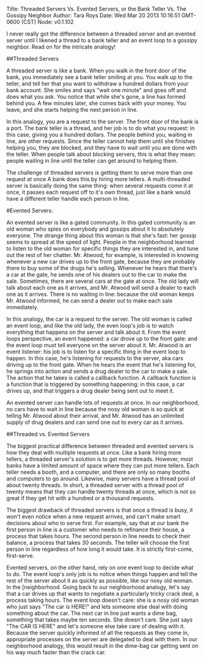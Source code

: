 Title: Threaded Servers Vs. Evented Servers, or the Bank Teller Vs. The Gossipy Neighbor
Author: Tara Roys
Date: Wed Mar 20 2013 10:16:51 GMT-0600 (CST)
Node: v0.1.102


I never really got the difference between a threaded server and an evented server until I likened a thread to a bank teller and an event loop to a gossipy neighbor.  Read on for the intricate analogy!

##Threaded Servers

A threaded server is like a bank.  When you walk in the front door of the bank, you immediately see a bank teller smiling at you.  You walk up to the teller, and tell her that you want to withdraw a hundred dollars from your bank account.  She smiles and says "wait one minute" and goes off and does what you ask. You notice that while she's gone, a line has formed behind you.   A few minutes later, she comes back with your money.  You leave, and she starts helping the next person in line.  

In this analogy, you are a request to the server.  The front door of the bank is a port.  The bank teller is a thread, and her job is to do what you request: in this case, giving you a hundred dollars.   The people behind you, waiting in line, are other requests.   Since the teller cannot help them until she finishes helping you, they are blocked, and they have to wait until you are done with the teller.  When people talk about blocking servers, this is what they mean:  people waiting in line until the teller can get around to helping them.  

The challenge of threaded servers is getting them to serve more than one request at once  A bank does this by hiring more tellers.  A multi-threaded server is basically doing the same thing: when several requests come it at once, it passes each request off to it's own thread, just like a bank would have a different teller handle each person in line.  

#Evented Servers:  

An evented server is like a gated community.  In this gated community is an old woman who spies on everybody and gossips about it to absolutely everyone.  The strange thing about this woman is that she's fast: her gossip seems to spread at the speed of light. People in the neighborhood learned to listen to the old woman for specific things they are interested in, and tune out the rest of her chatter.  Mr. Atwood, for example, is interested in knowing whenever a new car drives up to the front gate, because they are probably there to buy some of the drugs he's selling.  Whenever he hears that there's a car at the gate, he sends one of his dealers out to the car to make the sale.  Sometimes, there are several cars at the gate at once.  The old lady will talk about each one as it arrives, and Mr. Atwood will send a dealer to each one as it arrives.  There is no waiting in line:  because the old woman keeps Mr. Atwood informed, he can send a dealer out to make each sale immediately.

In this analogy, the car is a request to the server.  The old woman is called an event loop, and like the old lady, the even loop's job is to watch everything that happens on the server and talk about it.  From the event loops perspective, an event happened:  a car drove up to the front gate: and the event loop must tell everyone on the server about it.  Mr. Atwood is an event listener: his job is to listen for a specific thing in the event loop to happen.  In this case, he's listening for requests to the server, aka cars driving up to the front gate.  When he hears the event that he's listening for, he springs into action and sends a drug dealer to the car to make a sale.  The action that he takes is called a callback function.  A callback function is a function that is triggered by something happening: in this case, a car drives up, and that triggers a drug dealer being sent out to meet it.  

  An evented server can handle lots of requests at once.  In our neighborhood, no cars have to wait in line because the nosy old woman is so quick at telling Mr. Atwood about their arrival, and Mr. Atwood has an unlimited supply of drug dealers and can send one out to every car as it arrives.  
  

##Threaded vs. Evented Servers

The biggest practical difference between threaded and evented servers is how they deal with multiple requests at once.  Like a bank hiring more tellers, a threaded server's solution is to get more threads.  However, most banks have a limited amount of space where they can put more tellers.  Each teller needs a booth, and a computer, and there are only so many booths and computers to go around.  Likewise, many servers have a thread pool of about twenty threads. In short, a threaded server with a thread pool of twenty means that they can handle twenty threads at once, which is not so great if they get hit with a hundred or a thousand requests. 

 The biggest drawback of threaded servers is that once a thread is busy, it won't even notice when a new request arrives, and can't make smart decisions about who to serve first.  For example, say that at our bank the first person in line is a customer who needs to refinance their house, a process that takes hours.  The second person in line needs to check their balance, a process that takes 30 seconds.  The teller will choose the first person in line regardless of how long it would take.  It is strictly first-come, first-serve.  

Evented servers, on the other hand, rely on one event loop to decide what to do.  The event loop's only job is to notice when things happen and tell the rest of the server about it as quickly as possible, like our nosy old woman. In the [neighborhood.  Going back to our neighborhood analogy, let's say that a car drives up that wants to negotiate a particularly tricky crack deal, a process taking hours.  The event loop doesn't care:  she is a nosy old woman  who just says "The car is HERE!" and lets someone else deal with doing something about the car.  The next car in line just wants a dime bag, something that takes maybe ten seconds.  She doesn't care. She just says "The CAR IS HERE" and let's someone else take care of dealing with it.  Because the server quickly informed of all the requests as they come in, appropriate processes on the server are delegated to deal with them.  In our neighborhood analogy, this would result in the dime-bag car getting sent on his way much faster than the crack car.  



  
